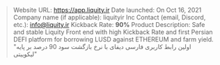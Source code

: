 > Website URL: https://app.liquity.ir
> Date launched: On Oct 16, 2021 
> Company name (if applicable): liquityir Inc
> Contact (email, Discord, etc.): info@liquity.ir
> Kickback Rate: **90%**
> Product Description: Safe and stable Liquity Front end with high Kickback Rate and  first Persian DEFI platform for borrowing LUSD against ETHEREUM and farm yield.
> "اولین رابط کاربری فارسی دیفای با نرخ بازگشت سود 90 درصد بر پایه لیکوییتی"
